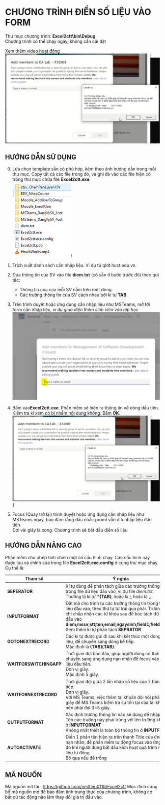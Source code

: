 # CHƯƠNG TRÌNH ĐIỀN SỐ LIỆU VÀO FORM 

Thư mục chương trình: **Excel2ctt\bin\Debug**\
Chương trình có thể chạy ngay, không cần cài đặt

Xem thêm video hoạt động\
[![Xem Video](F.OkayToStart.png)](https://player.vimeo.com/video/1007337512?badge=0&amp;autopause=0&amp;player_id=0&amp;app_id=58479)

## HƯỚNG DẪN SỬ DỤNG

0. Lựa chọn template sẵn có phù hợp, kèm theo ảnh hướng dẫn trong mỗi thư mục. Copy tất cả các file trong đó, và ghi đè vào các file hiện có trong thư mục chứa file **Excel2ctt.exe**.\
   ![alt text](0.ChonTemplatePhuHop.png)\

1. Trích xuất danh sách cần nhập liệu. Ví dụ từ qldt.hust.edu.vn.
2. Đưa thông tin của SV vào file **diem.txt** (có sẵn ở bước trước đó) theo qui tắc:
   - Thông tin của của mỗi SV nằm trên một dòng.
   - Các trường thông tin của SV cách nhau bởi kí tự **TAB**.
3. Trên trình duyệt hoặc ứng dụng cần nhập liệu như MSTeams, mở tới form cần nhập liệu, _ví dụ giao diện thêm sinh viên vào lớp học_ \
   ![4.DatDauNhacPromtVaoTextBoxThemThanhVienTrongMSTeams.png](Excel2ctt/bin/Debug/MSTeams_DangKySV_1cot/4.DatDauNhacPromtVaoTextBoxThemThanhVienTrongMSTeams.png)
4. Bấm vào**Excel2ctt.exe**. Phần mềm sẽ hiện ra thông tin về dòng dầu tiên. Kiểm tra kĩ xem có bị nhầm nội dung không. Bấm **OK**.\
   ![Bấm okay để bắt đầu](F.OkayToStart.png)]
5. Focus (Quay trở lại)  trình duyệt hoặc ứng dụng cần nhập liệu như MSTeams ngay, bảo đảm rằng dấu nhắc promt vẫn ở ô nhập liệu đầu tiên.\
   Đợi vài giây là xong. Chương trình sẽ bắt đầu điền số liệu

## HƯỚNG DẪN NÂNG CAO

Phần mềm cho phép tinh chỉnh một số cấu hình chạy. Các cấu hình này được lưu và chỉnh sửa trong file **Excel2ctt.exe.config** ở cùng thư mục chạy. Cụ thể là:

|Tham số|Ý nghĩa|
|--|--|
|**SEPERATOR**| Kí tự dùng để phân tách giữa các trường thông tin trong file dữ liệu đầu vào, ví dụ file _diem.txt_. <br> Thường là kí tự ***{TAB}**, hoặc là **;**, hoặc là **,**.|
|**INPUTFORMAT**| Đặt mã cho trình tự các trường thông tin trong file dữ liệu đầu vào, theo thứ tự từ trái qua phải. Trường này chỉ chấp nhận các từ khóa sau để bóc tách dữ liệu đầu vào  **diem;mssv;stt;ten;email;ngaysinh;field1;field2;field3** <br> Xem thêm kí tự phân tách **SEPRATOR**|
|**GOTONEXTRECORD**| Các kí tự được gửi đi sau khi kết thúc một dòng nhập liệu, để chuyển sang dòng kế tiếp. <br> Mặc định là **{TAB}{TAB}**.|
|**WAITFORSWITCHINGAPP**| Thời gian đợi ban đầu, giúp người dùng có thời gian để chuyển sang ứng dụng nạn nhân để focus vào ô nhập liệu đầu tiên. <br> Đơn vị giây. <br> Mặc định 5 giây.|
|**WAITFORNEXTRECORD**| Thời gian đợi giữa 2 lần nhập số liệu của 2 bản ghi liên tiếp. <br> Đơn vị giây. <br> Với MS Teams, việc  thêm tài khoản đòi hỏi phải đợi vài giây để MS Teams kiểm tra sự tồn tại của tài khoản đó, nên phải đợi 3~5 giây.|
|**OUTPUTFORMAT**| Xác định trường thông tin nào sẽ dùng để nhập liệu. <br> Tên các trường này phải trùng với tên trường khai báo ở **INPUTFORMAT** <br> Không nhất thiết là toàn bộ thông tin ở **INPUTFORMAT** |
|**AUTOACTIVATE**| Điền 1 phần tên hiện ra trên thanh Title của ứng dụng nạn nhân, để phần mềm tự động focus vào ứng dụng đó khi người dùng bắt đầu kích hoạt quá trình nhập liệu tự động. <br> Bỏ qua nếu để trống |

## MÃ NGUỒN

Mã nguồn mở tại : https://github.com/neittien0110/Excel2ctt
Mục đích công bố mã nguồn mở để bảo đảm tính trung thực của
chương trình, không có bất cứ tác động nào làm thay đổi giá
trị đầu vào.